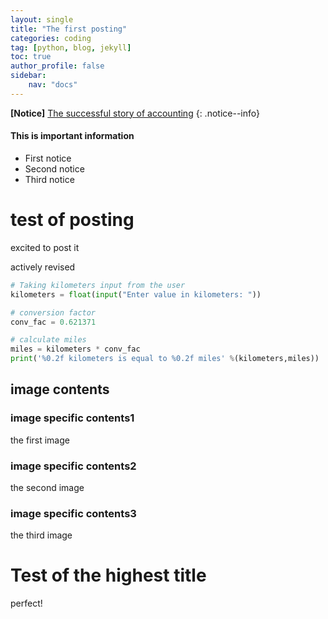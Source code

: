 ```yaml
---
layout: single
title: "The first posting"
categories: coding
tag: [python, blog, jekyll]
toc: true
author_profile: false
sidebar:
    nav: "docs"
---
```


**[Notice]** [The successful story of accounting](https://google.com)
{: .notice--info}

<div class = "notice--info">
<h4>This is important information</h4>
<ul>
    <li>First notice</li>
    <li>Second notice</li>
    <li>Third notice</li>
</ul>
</div>



# test of posting

excited to post it

actively revised


```python
# Taking kilometers input from the user
kilometers = float(input("Enter value in kilometers: "))

# conversion factor
conv_fac = 0.621371

# calculate miles
miles = kilometers * conv_fac
print('%0.2f kilometers is equal to %0.2f miles' %(kilometers,miles))
```

## image contents

### image specific contents1

the first image

### image specific contents2

the second image

### image specific contents3

the third image



# Test of the highest title

perfect!